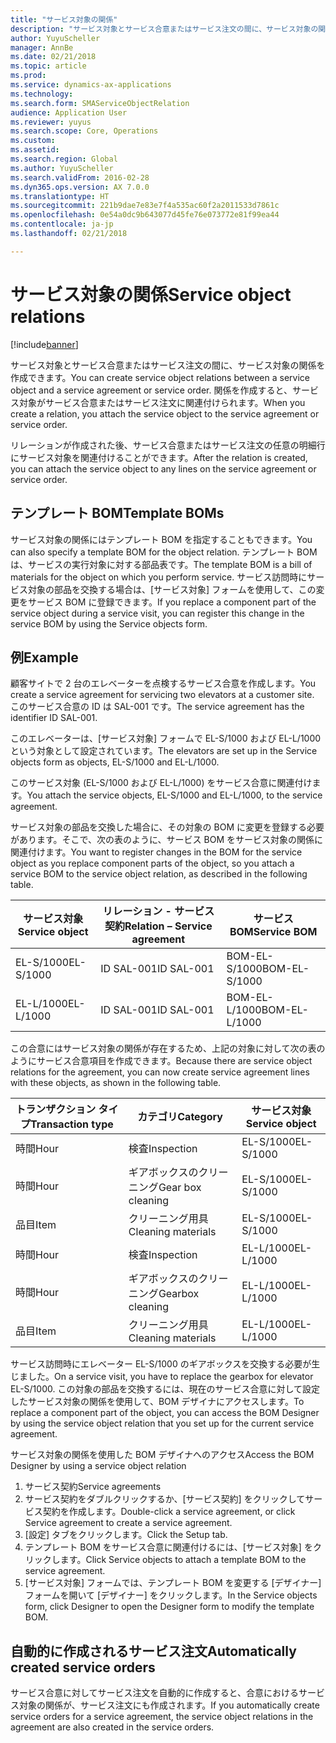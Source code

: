 ```yaml
---
title: "サービス対象の関係"
description: "サービス対象とサービス合意またはサービス注文の間に、サービス対象の関係を作成できます。"
author: YuyuScheller
manager: AnnBe
ms.date: 02/21/2018
ms.topic: article
ms.prod: 
ms.service: dynamics-ax-applications
ms.technology: 
ms.search.form: SMAServiceObjectRelation
audience: Application User
ms.reviewer: yuyus
ms.search.scope: Core, Operations
ms.custom: 
ms.assetid: 
ms.search.region: Global
ms.author: YuyuScheller
ms.search.validFrom: 2016-02-28
ms.dyn365.ops.version: AX 7.0.0
ms.translationtype: HT
ms.sourcegitcommit: 221b9dae7e83e7f4a535ac60f2a2011533d7861c
ms.openlocfilehash: 0e54a0dc9b643077d45fe76e073772e81f99ea44
ms.contentlocale: ja-jp
ms.lasthandoff: 02/21/2018

---
```


# <a name="service-object-relations"></a><span data-ttu-id="02386-103">サービス対象の関係</span><span class="sxs-lookup"><span data-stu-id="02386-103">Service object relations</span></span> 

[!include[banner](../includes/banner.md)]



<span data-ttu-id="02386-104">サービス対象とサービス合意またはサービス注文の間に、サービス対象の関係を作成できます。</span><span class="sxs-lookup"><span data-stu-id="02386-104">You can create service object relations between a service object and a service agreement or service order.</span></span> <span data-ttu-id="02386-105">関係を作成すると、サービス対象がサービス合意またはサービス注文に関連付けられます。</span><span class="sxs-lookup"><span data-stu-id="02386-105">When you create a relation, you attach the service object to the service agreement or service order.</span></span>

<span data-ttu-id="02386-106">リレーションが作成された後、サービス合意またはサービス注文の任意の明細行にサービス対象を関連付けることができます。</span><span class="sxs-lookup"><span data-stu-id="02386-106">After the relation is created, you can attach the service object to any lines on the service agreement or service order.</span></span>

## <a name="template-boms"></a><span data-ttu-id="02386-107">テンプレート BOM</span><span class="sxs-lookup"><span data-stu-id="02386-107">Template BOMs</span></span>

<span data-ttu-id="02386-108">サービス対象の関係にはテンプレート BOM を指定することもできます。</span><span class="sxs-lookup"><span data-stu-id="02386-108">You can also specify a template BOM for the object relation.</span></span> <span data-ttu-id="02386-109">テンプレート BOM は、サービスの実行対象に対する部品表です。</span><span class="sxs-lookup"><span data-stu-id="02386-109">The template BOM is a bill of materials for the object on which you perform service.</span></span> <span data-ttu-id="02386-110">サービス訪問時にサービス対象の部品を交換する場合は、[サービス対象] フォームを使用して、この変更をサービス BOM に登録できます。</span><span class="sxs-lookup"><span data-stu-id="02386-110">If you replace a component part of the service object during a service visit, you can register this change in the service BOM by using the Service objects form.</span></span>

## <a name="example"></a><span data-ttu-id="02386-111">例</span><span class="sxs-lookup"><span data-stu-id="02386-111">Example</span></span>

<span data-ttu-id="02386-112">顧客サイトで 2 台のエレベーターを点検するサービス合意を作成します。</span><span class="sxs-lookup"><span data-stu-id="02386-112">You create a service agreement for servicing two elevators at a customer site.</span></span>
<span data-ttu-id="02386-113">このサービス合意の ID は SAL-001 です。</span><span class="sxs-lookup"><span data-stu-id="02386-113">The service agreement has the identifier ID SAL-001.</span></span>

<span data-ttu-id="02386-114">このエレベーターは、[サービス対象] フォームで EL-S/1000 および EL-L/1000 という対象として設定されています。</span><span class="sxs-lookup"><span data-stu-id="02386-114">The elevators are set up in the Service objects form as objects, EL-S/1000 and EL-L/1000.</span></span>

<span data-ttu-id="02386-115">このサービス対象 (EL-S/1000 および EL-L/1000) をサービス合意に関連付けます。</span><span class="sxs-lookup"><span data-stu-id="02386-115">You attach the service objects, EL-S/1000 and EL-L/1000, to the service agreement.</span></span>

<span data-ttu-id="02386-116">サービス対象の部品を交換した場合に、その対象の BOM に変更を登録する必要があります。そこで、次の表のように、サービス BOM をサービス対象の関係に関連付けます。</span><span class="sxs-lookup"><span data-stu-id="02386-116">You want to register changes in the BOM for the service object as you replace component parts of the object, so you attach a service BOM to the service object relation, as described in the following table.</span></span>

| <span data-ttu-id="02386-117">サービス対象</span><span class="sxs-lookup"><span data-stu-id="02386-117">Service object</span></span> | <span data-ttu-id="02386-118">リレーション - サービス契約</span><span class="sxs-lookup"><span data-stu-id="02386-118">Relation – Service agreement</span></span> | <span data-ttu-id="02386-119">サービス BOM</span><span class="sxs-lookup"><span data-stu-id="02386-119">Service BOM</span></span>   |
|----------------|------------------------------|---------------|
| <span data-ttu-id="02386-120">EL-S/1000</span><span class="sxs-lookup"><span data-stu-id="02386-120">EL-S/1000</span></span>      | <span data-ttu-id="02386-121">ID SAL-001</span><span class="sxs-lookup"><span data-stu-id="02386-121">ID SAL-001</span></span>                   | <span data-ttu-id="02386-122">BOM-EL-S/1000</span><span class="sxs-lookup"><span data-stu-id="02386-122">BOM-EL-S/1000</span></span> |
| <span data-ttu-id="02386-123">EL-L/1000</span><span class="sxs-lookup"><span data-stu-id="02386-123">EL-L/1000</span></span>      | <span data-ttu-id="02386-124">ID SAL-001</span><span class="sxs-lookup"><span data-stu-id="02386-124">ID SAL-001</span></span>                   | <span data-ttu-id="02386-125">BOM-EL-L/1000</span><span class="sxs-lookup"><span data-stu-id="02386-125">BOM-EL-L/1000</span></span> |

<span data-ttu-id="02386-126">この合意にはサービス対象の関係が存在するため、上記の対象に対して次の表のようにサービス合意項目を作成できます。</span><span class="sxs-lookup"><span data-stu-id="02386-126">Because there are service object relations for the agreement, you can now create service agreement lines with these objects, as shown in the following table.</span></span>

| <span data-ttu-id="02386-127">トランザクション タイプ</span><span class="sxs-lookup"><span data-stu-id="02386-127">Transaction type</span></span> | <span data-ttu-id="02386-128">カテゴリ</span><span class="sxs-lookup"><span data-stu-id="02386-128">Category</span></span>           | <span data-ttu-id="02386-129">サービス対象</span><span class="sxs-lookup"><span data-stu-id="02386-129">Service object</span></span> |
|------------------|--------------------|----------------|
| <span data-ttu-id="02386-130">時間</span><span class="sxs-lookup"><span data-stu-id="02386-130">Hour</span></span>             | <span data-ttu-id="02386-131">検査</span><span class="sxs-lookup"><span data-stu-id="02386-131">Inspection</span></span>         | <span data-ttu-id="02386-132">EL-S/1000</span><span class="sxs-lookup"><span data-stu-id="02386-132">EL-S/1000</span></span>      |
| <span data-ttu-id="02386-133">時間</span><span class="sxs-lookup"><span data-stu-id="02386-133">Hour</span></span>             | <span data-ttu-id="02386-134">ギアボックスのクリーニング</span><span class="sxs-lookup"><span data-stu-id="02386-134">Gear box cleaning</span></span>  | <span data-ttu-id="02386-135">EL-S/1000</span><span class="sxs-lookup"><span data-stu-id="02386-135">EL-S/1000</span></span>      |
| <span data-ttu-id="02386-136">品目</span><span class="sxs-lookup"><span data-stu-id="02386-136">Item</span></span>             | <span data-ttu-id="02386-137">クリーニング用具</span><span class="sxs-lookup"><span data-stu-id="02386-137">Cleaning materials</span></span> | <span data-ttu-id="02386-138">EL-S/1000</span><span class="sxs-lookup"><span data-stu-id="02386-138">EL-S/1000</span></span>      |
| <span data-ttu-id="02386-139">時間</span><span class="sxs-lookup"><span data-stu-id="02386-139">Hour</span></span>             | <span data-ttu-id="02386-140">検査</span><span class="sxs-lookup"><span data-stu-id="02386-140">Inspection</span></span>         | <span data-ttu-id="02386-141">EL-L/1000</span><span class="sxs-lookup"><span data-stu-id="02386-141">EL-L/1000</span></span>      |
| <span data-ttu-id="02386-142">時間</span><span class="sxs-lookup"><span data-stu-id="02386-142">Hour</span></span>             | <span data-ttu-id="02386-143">ギアボックスのクリーニング</span><span class="sxs-lookup"><span data-stu-id="02386-143">Gearbox cleaning</span></span>   | <span data-ttu-id="02386-144">EL-L/1000</span><span class="sxs-lookup"><span data-stu-id="02386-144">EL-L/1000</span></span>      |
| <span data-ttu-id="02386-145">品目</span><span class="sxs-lookup"><span data-stu-id="02386-145">Item</span></span>             | <span data-ttu-id="02386-146">クリーニング用具</span><span class="sxs-lookup"><span data-stu-id="02386-146">Cleaning materials</span></span> | <span data-ttu-id="02386-147">EL-L/1000</span><span class="sxs-lookup"><span data-stu-id="02386-147">EL-L/1000</span></span>      |

<span data-ttu-id="02386-148">サービス訪問時にエレベーター EL-S/1000 のギアボックスを交換する必要が生じました。</span><span class="sxs-lookup"><span data-stu-id="02386-148">On a service visit, you have to replace the gearbox for elevator EL-S/1000.</span></span> <span data-ttu-id="02386-149">この対象の部品を交換するには、現在のサービス合意に対して設定したサービス対象の関係を使用して、BOM デザイナにアクセスします。</span><span class="sxs-lookup"><span data-stu-id="02386-149">To replace a component part of the object, you can access the BOM Designer by using the service object relation that you set up for the current service agreement.</span></span>

<span data-ttu-id="02386-150">サービス対象の関係を使用した BOM デザイナへのアクセス</span><span class="sxs-lookup"><span data-stu-id="02386-150">Access the BOM Designer by using a service object relation</span></span>

1. <span data-ttu-id="02386-151">サービス契約</span><span class="sxs-lookup"><span data-stu-id="02386-151">Service agreements</span></span>
2. <span data-ttu-id="02386-152">サービス契約をダブルクリックするか、[サービス契約] をクリックしてサービス契約を作成します。</span><span class="sxs-lookup"><span data-stu-id="02386-152">Double-click a service agreement, or click Service agreement to create a service agreement.</span></span>
3. <span data-ttu-id="02386-153">[設定] タブをクリックします。</span><span class="sxs-lookup"><span data-stu-id="02386-153">Click the Setup tab.</span></span>
4. <span data-ttu-id="02386-154">テンプレート BOM をサービス合意に関連付けるには、[サービス対象] をクリックします。</span><span class="sxs-lookup"><span data-stu-id="02386-154">Click Service objects to attach a template BOM to the service agreement.</span></span>
5. <span data-ttu-id="02386-155">[サービス対象] フォームでは、テンプレート BOM を変更する [デザイナー] フォームを開いて [デザイナー] をクリックします。</span><span class="sxs-lookup"><span data-stu-id="02386-155">In the Service objects form, click Designer to open the Designer form to modify the template BOM.</span></span>

## <a name="automatically-created-service-orders"></a><span data-ttu-id="02386-156">自動的に作成されるサービス注文</span><span class="sxs-lookup"><span data-stu-id="02386-156">Automatically created service orders</span></span>

<span data-ttu-id="02386-157">サービス合意に対してサービス注文を自動的に作成すると、合意におけるサービス対象の関係が、サービス注文にも作成されます。</span><span class="sxs-lookup"><span data-stu-id="02386-157">If you automatically create service orders for a service agreement, the service object relations in the agreement are also created in the service orders.</span></span>


